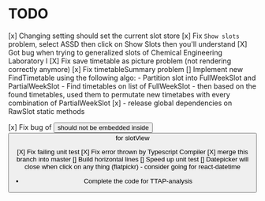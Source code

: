 # TODO

[x] Changing setting should set the current slot store
[x] Fix `Show slots` problem, select ASSD then click on Show Slots then you'll understand
[X] Got bug when trying to generalized slots of Chemical Engineering Laboratory I
[X] Fix save timetable as picture problem (not rendering correctly anymore)
[x] Fix timetableSummary problem
[] Implement new FindTimetable using the following algo:
    - Partition slot into FullWeekSlot and PartialWeekSlot
    - Find timetables on list of FullWeekSlot
    - then based on the found timetables, used them to permutate new timetabes with every combination of PartialWeekSlot
[x] - release global dependencies on RawSlot static methods

[x] Fix bug of <button> should not be embedded inside <button> for slotView

[X] Fix failing unit test
[X] Fix error thrown by Typescript Compiler
[X] merge this branch into master
[] Build horizontal lines
[] Speed up unit test
[] Datepicker will close when click on any thing (flatpickr)
    - consider going for react-datetime

- Complete the code for TTAP-analysis